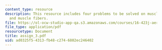 ```yaml
---
content_type: resource
description: This resource includes four problems to be solved on muscle coactivation,
  and muscle fibers.
file: https://ol-ocw-studio-app-qa.s3.amazonaws.com/courses/16-423j-aerospace-biomedical-and-life-support-engineering-spring-2006/ad0325f54313fb48c2746802ec246402_assign_3.pdf
file_type: application/pdf
resourcetype: Document
title: assign_3.pdf
uid: ad0325f5-4313-fb48-c274-6802ec246402
---
```

